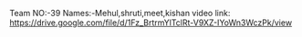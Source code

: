 Team NO:-39
Names:-Mehul,shruti,meet,kishan
video link: https://drive.google.com/file/d/1Fz_BrtrmYlTclRt-V9XZ-IYoWn3WczPk/view
